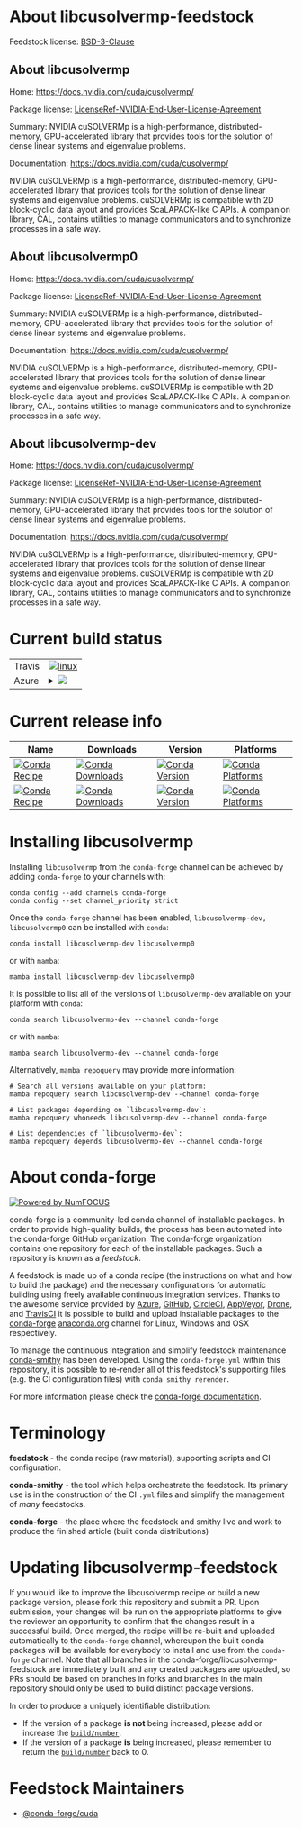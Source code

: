 About libcusolvermp-feedstock
=============================

Feedstock license: [BSD-3-Clause](https://github.com/conda-forge/libcusolvermp-feedstock/blob/main/LICENSE.txt)


About libcusolvermp
-------------------

Home: https://docs.nvidia.com/cuda/cusolvermp/

Package license: [LicenseRef-NVIDIA-End-User-License-Agreement](https://docs.nvidia.com/cuda/cusolvermp/license/index.html)

Summary: NVIDIA cuSOLVERMp is a high-performance, distributed-memory, GPU-accelerated library that provides tools for the solution of dense linear systems and eigenvalue problems.

Documentation: https://docs.nvidia.com/cuda/cusolvermp/

NVIDIA cuSOLVERMp is a high-performance, distributed-memory, GPU-accelerated library that provides tools for the solution of dense linear systems and eigenvalue problems. 
cuSOLVERMp is compatible with 2D block-cyclic data layout and provides ScaLAPACK-like C APIs.
A companion library, CAL, contains utilities to manage communicators and to synchronize processes in a safe way.


About libcusolvermp0
--------------------

Home: https://docs.nvidia.com/cuda/cusolvermp/

Package license: [LicenseRef-NVIDIA-End-User-License-Agreement](https://docs.nvidia.com/cuda/cusolvermp/license/index.html)

Summary: NVIDIA cuSOLVERMp is a high-performance, distributed-memory, GPU-accelerated library that provides tools for the solution of dense linear systems and eigenvalue problems.

Documentation: https://docs.nvidia.com/cuda/cusolvermp/

NVIDIA cuSOLVERMp is a high-performance, distributed-memory, GPU-accelerated library that provides tools for the solution of dense linear systems and eigenvalue problems.
cuSOLVERMp is compatible with 2D block-cyclic data layout and provides ScaLAPACK-like C APIs.
A companion library, CAL, contains utilities to manage communicators and to synchronize processes in a safe way.


About libcusolvermp-dev
-----------------------

Home: https://docs.nvidia.com/cuda/cusolvermp/

Package license: [LicenseRef-NVIDIA-End-User-License-Agreement](https://docs.nvidia.com/cuda/cusolvermp/license/index.html)

Summary: NVIDIA cuSOLVERMp is a high-performance, distributed-memory, GPU-accelerated library that provides tools for the solution of dense linear systems and eigenvalue problems.

Documentation: https://docs.nvidia.com/cuda/cusolvermp/

NVIDIA cuSOLVERMp is a high-performance, distributed-memory, GPU-accelerated library that provides tools for the solution of dense linear systems and eigenvalue problems.
cuSOLVERMp is compatible with 2D block-cyclic data layout and provides ScaLAPACK-like C APIs.
A companion library, CAL, contains utilities to manage communicators and to synchronize processes in a safe way.


Current build status
====================


<table><tr>
    <td>Travis</td>
    <td>
      <a href="https://app.travis-ci.com/conda-forge/libcusolvermp-feedstock">
        <img alt="linux" src="https://img.shields.io/travis/com/conda-forge/libcusolvermp-feedstock/main.svg?label=Linux">
      </a>
    </td>
  </tr>
    
  <tr>
    <td>Azure</td>
    <td>
      <details>
        <summary>
          <a href="https://dev.azure.com/conda-forge/feedstock-builds/_build/latest?definitionId=24124&branchName=main">
            <img src="https://dev.azure.com/conda-forge/feedstock-builds/_apis/build/status/libcusolvermp-feedstock?branchName=main">
          </a>
        </summary>
        <table>
          <thead><tr><th>Variant</th><th>Status</th></tr></thead>
          <tbody><tr>
              <td>linux_64_c_compiler_version12cuda_compilercuda-nvcccuda_compiler_version12.6cxx_compiler_version12</td>
              <td>
                <a href="https://dev.azure.com/conda-forge/feedstock-builds/_build/latest?definitionId=24124&branchName=main">
                  <img src="https://dev.azure.com/conda-forge/feedstock-builds/_apis/build/status/libcusolvermp-feedstock?branchName=main&jobName=linux&configuration=linux%20linux_64_c_compiler_version12cuda_compilercuda-nvcccuda_compiler_version12.6cxx_compiler_version12" alt="variant">
                </a>
              </td>
            </tr><tr>
              <td>linux_aarch64_c_compiler_version12cuda_compilercuda-nvcccuda_compiler_version12.6cxx_compiler_version12</td>
              <td>
                <a href="https://dev.azure.com/conda-forge/feedstock-builds/_build/latest?definitionId=24124&branchName=main">
                  <img src="https://dev.azure.com/conda-forge/feedstock-builds/_apis/build/status/libcusolvermp-feedstock?branchName=main&jobName=linux&configuration=linux%20linux_aarch64_c_compiler_version12cuda_compilercuda-nvcccuda_compiler_version12.6cxx_compiler_version12" alt="variant">
                </a>
              </td>
            </tr>
          </tbody>
        </table>
      </details>
    </td>
  </tr>
</table>

Current release info
====================

| Name | Downloads | Version | Platforms |
| --- | --- | --- | --- |
| [![Conda Recipe](https://img.shields.io/badge/recipe-libcusolvermp--dev-green.svg)](https://anaconda.org/conda-forge/libcusolvermp-dev) | [![Conda Downloads](https://img.shields.io/conda/dn/conda-forge/libcusolvermp-dev.svg)](https://anaconda.org/conda-forge/libcusolvermp-dev) | [![Conda Version](https://img.shields.io/conda/vn/conda-forge/libcusolvermp-dev.svg)](https://anaconda.org/conda-forge/libcusolvermp-dev) | [![Conda Platforms](https://img.shields.io/conda/pn/conda-forge/libcusolvermp-dev.svg)](https://anaconda.org/conda-forge/libcusolvermp-dev) |
| [![Conda Recipe](https://img.shields.io/badge/recipe-libcusolvermp0-green.svg)](https://anaconda.org/conda-forge/libcusolvermp0) | [![Conda Downloads](https://img.shields.io/conda/dn/conda-forge/libcusolvermp0.svg)](https://anaconda.org/conda-forge/libcusolvermp0) | [![Conda Version](https://img.shields.io/conda/vn/conda-forge/libcusolvermp0.svg)](https://anaconda.org/conda-forge/libcusolvermp0) | [![Conda Platforms](https://img.shields.io/conda/pn/conda-forge/libcusolvermp0.svg)](https://anaconda.org/conda-forge/libcusolvermp0) |

Installing libcusolvermp
========================

Installing `libcusolvermp` from the `conda-forge` channel can be achieved by adding `conda-forge` to your channels with:

```
conda config --add channels conda-forge
conda config --set channel_priority strict
```

Once the `conda-forge` channel has been enabled, `libcusolvermp-dev, libcusolvermp0` can be installed with `conda`:

```
conda install libcusolvermp-dev libcusolvermp0
```

or with `mamba`:

```
mamba install libcusolvermp-dev libcusolvermp0
```

It is possible to list all of the versions of `libcusolvermp-dev` available on your platform with `conda`:

```
conda search libcusolvermp-dev --channel conda-forge
```

or with `mamba`:

```
mamba search libcusolvermp-dev --channel conda-forge
```

Alternatively, `mamba repoquery` may provide more information:

```
# Search all versions available on your platform:
mamba repoquery search libcusolvermp-dev --channel conda-forge

# List packages depending on `libcusolvermp-dev`:
mamba repoquery whoneeds libcusolvermp-dev --channel conda-forge

# List dependencies of `libcusolvermp-dev`:
mamba repoquery depends libcusolvermp-dev --channel conda-forge
```


About conda-forge
=================

[![Powered by
NumFOCUS](https://img.shields.io/badge/powered%20by-NumFOCUS-orange.svg?style=flat&colorA=E1523D&colorB=007D8A)](https://numfocus.org)

conda-forge is a community-led conda channel of installable packages.
In order to provide high-quality builds, the process has been automated into the
conda-forge GitHub organization. The conda-forge organization contains one repository
for each of the installable packages. Such a repository is known as a *feedstock*.

A feedstock is made up of a conda recipe (the instructions on what and how to build
the package) and the necessary configurations for automatic building using freely
available continuous integration services. Thanks to the awesome service provided by
[Azure](https://azure.microsoft.com/en-us/services/devops/), [GitHub](https://github.com/),
[CircleCI](https://circleci.com/), [AppVeyor](https://www.appveyor.com/),
[Drone](https://cloud.drone.io/welcome), and [TravisCI](https://travis-ci.com/)
it is possible to build and upload installable packages to the
[conda-forge](https://anaconda.org/conda-forge) [anaconda.org](https://anaconda.org/)
channel for Linux, Windows and OSX respectively.

To manage the continuous integration and simplify feedstock maintenance
[conda-smithy](https://github.com/conda-forge/conda-smithy) has been developed.
Using the ``conda-forge.yml`` within this repository, it is possible to re-render all of
this feedstock's supporting files (e.g. the CI configuration files) with ``conda smithy rerender``.

For more information please check the [conda-forge documentation](https://conda-forge.org/docs/).

Terminology
===========

**feedstock** - the conda recipe (raw material), supporting scripts and CI configuration.

**conda-smithy** - the tool which helps orchestrate the feedstock.
                   Its primary use is in the construction of the CI ``.yml`` files
                   and simplify the management of *many* feedstocks.

**conda-forge** - the place where the feedstock and smithy live and work to
                  produce the finished article (built conda distributions)


Updating libcusolvermp-feedstock
================================

If you would like to improve the libcusolvermp recipe or build a new
package version, please fork this repository and submit a PR. Upon submission,
your changes will be run on the appropriate platforms to give the reviewer an
opportunity to confirm that the changes result in a successful build. Once
merged, the recipe will be re-built and uploaded automatically to the
`conda-forge` channel, whereupon the built conda packages will be available for
everybody to install and use from the `conda-forge` channel.
Note that all branches in the conda-forge/libcusolvermp-feedstock are
immediately built and any created packages are uploaded, so PRs should be based
on branches in forks and branches in the main repository should only be used to
build distinct package versions.

In order to produce a uniquely identifiable distribution:
 * If the version of a package **is not** being increased, please add or increase
   the [``build/number``](https://docs.conda.io/projects/conda-build/en/latest/resources/define-metadata.html#build-number-and-string).
 * If the version of a package **is** being increased, please remember to return
   the [``build/number``](https://docs.conda.io/projects/conda-build/en/latest/resources/define-metadata.html#build-number-and-string)
   back to 0.

Feedstock Maintainers
=====================

* [@conda-forge/cuda](https://github.com/orgs/conda-forge/teams/cuda/)

